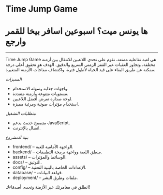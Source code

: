 # Time Jump Game
# ها يونس ميت؟ اسبوعين اسافر بيخا للقمر وارجع
-----------

Time Jump Game هي لعبة تفاعلية ممتعة، تقوم على تحدي اللاعبين للانتقال بين أزمنة مختلفة، وتجاوز العقبات عبر القفز الزمني السريع والدقيق. الهدف هو تحقيق أعلى درجة ممكنة عن طريق البقاء على قيد الحياة لأطول فترة، واكتشاف مفاجآت الأزمنة المتغيرة.

*المميزات*
- واجهات جذابة وسهلة الاستخدام.
- مستويات متنوعة وأزمنة متعددة.
- لوحة صدارة تعرض أفضل اللاعبين.
- استخدام مؤثرات صوتية ومرئية مميزة.

*متطلبات التشغيل*
- متصفح حديث يدعم JavaScript.
- اتصال بالإنترنت.

*بنية المشروع*
- frontend/ – الواجهة الأمامية للعبة.
- backend/ – منطق اللعبة وواجهة برمجة التطبيقات.
- assets/ – الوسائط والمؤثرات.
- docs/ – التوثيق.
- config/ – الإعدادات الخاصة بالبنية التحتية.
- database/ – قواعد البيانات.
- deployment/ – ملفات وطرق النشر.

انطلق في مغامرتك عبر الأزمنة وتحدى أصدقاءك!
